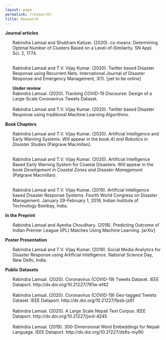 ```yaml
---
layout: page
permalink: /research/
title: Research
---
```

<b>Journal articles</b>
<ul>

Rabindra Lamsal and Shubham Katiyar. (2020). cs-means: Determining Optimal Number of Clusters Based on a Level-of-Similarity. SN Appl. Sci. 2, 1774.<br><br>

Rabindra Lamsal and T.V. Vijay Kumar. (2020). Twitter based Disaster Response using Recurrent Nets. International Journal of Disaster Response and Emergency Management, 3(1). [yet to be online]<br>

<b>Under review</b><br>
Rabindra Lamsal. (2020). Tracking COVID-19 Discourse: Design of a Large-Scale Coronavirus Tweets Dataset.<br><br>
Rabindra Lamsal and T.V. Vijay Kumar. (2020). Twitter based Disaster Response using traditional Machine Learning Algorithms.

</ul>

<b>Book Chapters</b>

<ul>

Rabindra Lamsal and T.V. Vijay Kumar. (2020). Artificial Intelligence and Early Warning Systems. Will appear in the book <em>AI and Robotics in Disaster Studies</em>
(Palgrave Macmillan).<br><br>

Rabindra Lamsal and T.V. Vijay Kumar. (2020). Artificial Intelligence Based Early Warning System for Coastal Disasters. Will appear in the book <em>Development in
Coastal Zones and Disaster Management</em> (Palgrave Macmillan).<br><br>

Rabindra Lamsal and T.V. Vijay Kumar. (2019). Artificial Intelligence based Disaster Response Systems. Fourth World Congress on Disaster Management. January 29-February 1, 2019, Indian Institute of Technology Bombay, India.

</ul>

<b>In the Preprint</b>

<ul>

Rabindra Lamsal and Ayesha Choudhary. (2018). Predicting Outcome of Indian Premier League (IPL) Matches Using Machine Learning. [arXiv]

</ul>

<b>Poster Presentation</b>
<ul>

Rabindra Lamsal and T.V. Vijay Kumar. (2019). Social Media Analytics for Disaster Response using Artificial Intelligence. National Science Day, New Delhi, India.

</ul>

<b>Public Datasets</b>

<ul>
Rabindra Lamsal. (2020). Coronavirus (COVID-19) Tweets Dataset. IEEE Dataport. http://dx.doi.org/10.21227/781w-ef42<br><br>
Rabindra Lamsal. (2020). Coronavirus (COVID-19) Geo-tagged Tweets Dataset. IEEE Dataport. http://dx.doi.org/10.21227/fpsb-jz61<br><br>
Rabindra Lamsal. (2020). A Large Scale Nepali Text Corpus. IEEE Dataport. http://dx.doi.org/10.21227/jxrd-d245<br><br>
Rabindra Lamsal. (2019). 300-Dimensional Word Embeddings for Nepali Language. IEEE Dataport. http://dx.doi.org/10.21227/dz6s-my90
</ul>
